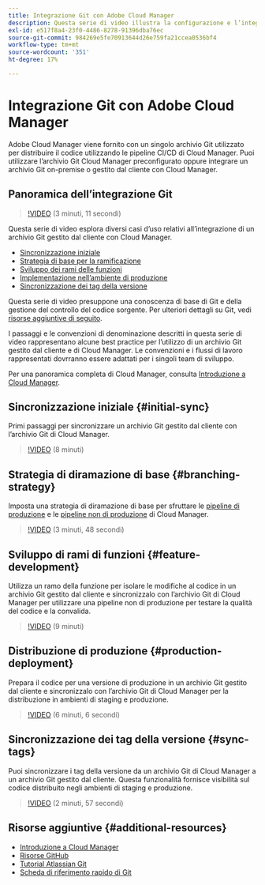 ```yaml
---
title: Integrazione Git con Adobe Cloud Manager
description: Questa serie di video illustra la configurazione e l’integrazione di un archivio Git gestito dal cliente (on-premise) con Adobe Cloud Manager.
exl-id: e517f8a4-23f0-4486-8278-91396dba76ec
source-git-commit: 984269e5fe70913644d26e759fa21ccea0536bf4
workflow-type: tm+mt
source-wordcount: '351'
ht-degree: 17%

---
```



# Integrazione Git con Adobe Cloud Manager

Adobe Cloud Manager viene fornito con un singolo archivio Git utilizzato per distribuire il codice utilizzando le pipeline CI/CD di Cloud Manager. Puoi utilizzare l’archivio Git Cloud Manager preconfigurato oppure integrare un archivio Git on-premise o gestito dal cliente con Cloud Manager.

## Panoramica dell’integrazione Git

>[!VIDEO](https://video.tv.adobe.com/v/28710/) (3 minuti, 11 secondi)

Questa serie di video esplora diversi casi d’uso relativi all’integrazione di un archivio Git gestito dal cliente con Cloud Manager.

* [Sincronizzazione iniziale](#initial-sync)
* [Strategia di base per la ramificazione](#branching-strategy)
* [Sviluppo dei rami delle funzioni](#feature-development)
* [Implementazione nell’ambiente di produzione](#production-deployment)
* [Sincronizzazione dei tag della versione](#sync-tags)

Questa serie di video presuppone una conoscenza di base di Git e della gestione del controllo del codice sorgente. Per ulteriori dettagli su Git, vedi [risorse aggiuntive di seguito](#additional-resources).

I passaggi e le convenzioni di denominazione descritti in questa serie di video rappresentano alcune best practice per l’utilizzo di un archivio Git gestito dal cliente e di Cloud Manager. Le convenzioni e i flussi di lavoro rappresentati dovrranno essere adattati per i singoli team di sviluppo.

Per una panoramica completa di Cloud Manager, consulta [Introduzione a Cloud Manager](/help/introduction.md).

## Sincronizzazione iniziale {#initial-sync}

Primi passaggi per sincronizzare un archivio Git gestito dal cliente con l’archivio Git di Cloud Manager.

>[!VIDEO](https://video.tv.adobe.com/v/28711/?quality=12) (8 minuti)

## Strategia di diramazione di base {#branching-strategy}

Imposta una strategia di diramazione di base per sfruttare le [pipeline di produzione](/help/using/production-pipelines.md) e le [pipeline non di produzione](/help/using/non-production-pipelines.md) di Cloud Manager.

>[!VIDEO](https://video.tv.adobe.com/v/28712/?quality=12) (3 minuti, 48 secondi)

## Sviluppo di rami di funzioni {#feature-development}

Utilizza un ramo della funzione per isolare le modifiche al codice in un archivio Git gestito dal cliente e sincronizzalo con l’archivio Git di Cloud Manager per utilizzare una pipeline non di produzione per testare la qualità del codice e la convalida.

>[!VIDEO](https://video.tv.adobe.com/v/28723/?quality=12) (9 minuti)

## Distribuzione di produzione {#production-deployment}

Prepara il codice per una versione di produzione in un archivio Git gestito dal cliente e sincronizzalo con l’archivio Git di Cloud Manager per la distribuzione in ambienti di staging e produzione.

>[!VIDEO](https://video.tv.adobe.com/v/28724/?quality=12) (6 minuti, 6 secondi)

## Sincronizzazione dei tag della versione {#sync-tags}

Puoi sincronizzare i tag della versione da un archivio Git di Cloud Manager a un archivio Git gestito dal cliente. Questa funzionalità fornisce visibilità sul codice distribuito negli ambienti di staging e produzione.

>[!VIDEO](https://video.tv.adobe.com/v/28725/?quality=12) (2 minuti, 57 secondi)

## Risorse aggiuntive {#additional-resources}

* [Introduzione a Cloud Manager](/help/introduction.md)
* [Risorse GitHub](https://docs.github.com/en/get-started/getting-started-with-git/set-up-git)
* [Tutorial Atlassian Git](https://www.atlassian.com/git/tutorials/what-is-version-control)
* [Scheda di riferimento rapido di Git](https://education.github.com/git-cheat-sheet-education.pdf)
